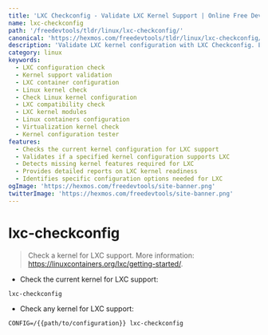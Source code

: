 ```yaml
---
title: 'LXC Checkconfig - Validate LXC Kernel Support | Online Free DevTools by Hexmos'
name: lxc-checkconfig
path: '/freedevtools/tldr/linux/lxc-checkconfig/'
canonical: 'https://hexmos.com/freedevtools/tldr/linux/lxc-checkconfig/'
description: 'Validate LXC kernel configuration with LXC Checkconfig. Ensure your kernel supports LXC containers for efficient virtualization. Free online tool, no registration required.'
category: linux
keywords:
  - LXC configuration check
  - Kernel support validation
  - LXC container configuration
  - Linux kernel check
  - Check Linux kernel configuration
  - LXC compatibility check
  - LXC kernel modules
  - Linux containers configuration
  - Virtualization kernel check
  - Kernel configuration tester
features:
  - Checks the current kernel configuration for LXC support
  - Validates if a specified kernel configuration supports LXC
  - Detects missing kernel features required for LXC
  - Provides detailed reports on LXC kernel readiness
  - Identifies specific configuration options needed for LXC
ogImage: 'https://hexmos.com/freedevtools/site-banner.png'
twitterImage: 'https://hexmos.com/freedevtools/site-banner.png'
---
```


# lxc-checkconfig

> Check a kernel for LXC support.
> More information: <https://linuxcontainers.org/lxc/getting-started/>.

- Check the current kernel for LXC support:

`lxc-checkconfig`

- Check any kernel for LXC support:

`CONFIG=/{{path/to/configuration}} lxc-checkconfig`
